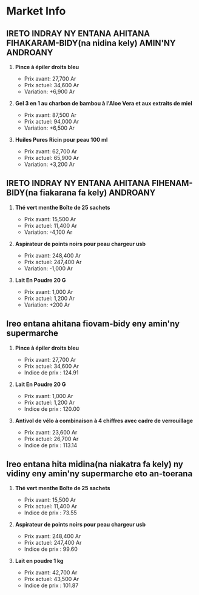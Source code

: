 # Market Info

## IRETO INDRAY NY ENTANA AHITANA FIHAKARAM-BIDY(na nidina kely) AMIN'NY ANDROANY

1. **Pince à épiler droits bleu**
   - Prix avant: 27,700 Ar
   - Prix actuel: 34,600 Ar
   - Variation: +6,900 Ar

2. **Gel 3 en 1 au charbon de bambou à l'Aloe Vera et aux extraits de miel**
   - Prix avant: 87,500 Ar
   - Prix actuel: 94,000 Ar
   - Variation: +6,500 Ar

3. **Huiles Pures Ricin pour peau 100 ml**
   - Prix avant: 62,700 Ar
   - Prix actuel: 65,900 Ar
   - Variation: +3,200 Ar

## IRETO INDRAY NY ENTANA AHITANA FIHENAM-BIDY(na fiakarana fa kely) ANDROANY

1. **Thé vert menthe Boîte de 25 sachets**
   - Prix avant: 15,500 Ar
   - Prix actuel: 11,400 Ar
   - Variation: -4,100 Ar

2. **Aspirateur de points noirs pour peau chargeur usb**
   - Prix avant: 248,400 Ar
   - Prix actuel: 247,400 Ar
   - Variation: -1,000 Ar

3. **Lait En Poudre 20 G**
   - Prix avant: 1,000 Ar
   - Prix actuel: 1,200 Ar
   - Variation: +200 Ar

## Ireo entana ahitana fiovam-bidy eny amin'ny supermarche

1. **Pince à épiler droits bleu**
   - Prix avant: 27,700 Ar
   - Prix actuel: 34,600 Ar
   - Indice de prix : 124.91

2. **Lait En Poudre 20 G**
   - Prix avant: 1,000 Ar
   - Prix actuel: 1,200 Ar
   - Indice de prix : 120.00

3. **Antivol de vélo à combinaison à 4 chiffres avec cadre de verrouillage**
   - Prix avant: 23,600 Ar
   - Prix actuel: 26,700 Ar
   - Indice de prix : 113.14

## Ireo entana hita midina(na niakatra fa kely) ny vidiny eny amin'ny supermarche eto an-toerana

1. **Thé vert menthe Boîte de 25 sachets**
   - Prix avant: 15,500 Ar
   - Prix actuel: 11,400 Ar
   - Indice de prix : 73.55

2. **Aspirateur de points noirs pour peau chargeur usb**
   - Prix avant: 248,400 Ar
   - Prix actuel: 247,400 Ar
   - Indice de prix : 99.60

3. **Lait en poudre 1 kg**
   - Prix avant: 42,700 Ar
   - Prix actuel: 43,500 Ar
   - Indice de prix : 101.87

